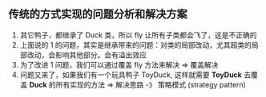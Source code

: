 ## 传统的方式实现的问题分析和解决方案

1.  其它鸭子，都继承了 Duck 类，所以 fly 让所有子类都会飞了，这是不正确的
2.  上面说的 1 的问题，其实是继承带来的问题：对类的局部改动，尤其超类的局部改动，会影响其他部分。会有溢出效应
3.  为了改进 1 问题，我们可以通过覆盖 fly 方法来解决 =&gt; 覆盖解决
4.  问题又来了，如果我们有一个玩具鸭子 ToyDuck, 这样就需要 **ToyDuck** 去覆盖 **Duck** 的所有实现的方法 =&gt; 解决思路 -》 策略模式 (strategy pattern)